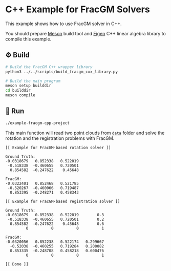# C++ Example for FracGM Solvers

This example shows how to use FracGM solver in C++.

You should prepare [Meson](https://mesonbuild.com/) build tool and
[Eigen](https://eigen.tuxfamily.org/) C++ linear algebra library to compile this
example.

## :gear: Build

```sh
# Build the FracGM C++ wrapper library
python3 ../../scripts/build_fracgm_cxx_library.py

# Build the main program
meson setup builddir
cd builddir
meson compile
```

## :running: Run

```sh
./example-fracgm-cpp-project
```

This main function will read two point clouds from [`data`](../data) folder and
solve the rotation and the registration problems with FracGM.

```
[[ Example for FracGM-based rotation solver ]]

Ground Truth:
-0.0318679   0.852338   0.522019
 -0.518338  -0.460655   0.720501
  0.854582  -0.247622    0.45648

FracGM:
-0.0322401   0.852468   0.521785
 -0.520267  -0.460066   0.719487
  0.853395  -0.248271   0.458343

[[ Example for FracGM-based registration solver ]]

Ground Truth:
-0.0318679   0.852338   0.522019        0.3
 -0.518338  -0.460655   0.720501        0.2
  0.854582  -0.247622    0.45648        0.6
         0          0          0          1

FracGM:
-0.0320056   0.852238   0.522174   0.299667
  -0.52038  -0.460255   0.719284   0.200082
  0.853335  -0.248708   0.458218   0.600476
         0          0          0          1

[[ Done ]]
```
